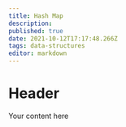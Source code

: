 ```yaml
---
title: Hash Map
description: 
published: true
date: 2021-10-12T17:17:48.266Z
tags: data-structures
editor: markdown
---
```


# Header
Your content here